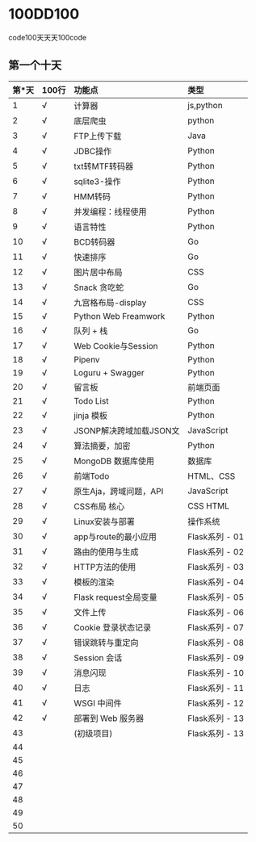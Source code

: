 # 100DD100
code100天天天100code


## 第一个十天 
|  第*天  | 100行 | 功能点 |类型 |
|:-------|:--------|:-----|:----|
|  1   |    √     |  计算器  | js,python   |
|  2   |    √     |  底层爬虫  |  python  |
|  3   |    √     |  FTP上传下载  | Java |
|  4   |    √     |  JDBC操作 | Python    |
|  5   |    √     |  txt转MTF转码器 | Python    |
|  6   |    √     | sqlite3-操作   | Python   |
|  7   |  	√     |  HMM转码  | Python |
|  8   |    √     | 并发编程：线程使用   | Python   |
|  9   |    √     |   语言特性      | Python   |
|  10  |  	√     | BCD转码器  |  Go  |
|  11  |  	√     | 快速排序|  Go  |
|  12  |  	√     | 图片居中布局 |  CSS  |
|  13  |  	√     |  Snack 贪吃蛇 | Go   |
|  14  |  	√     | 九宫格布局-display | CSS  |
|  15  |  	√     | Python Web Freamwork | Python |
|  16  |  	√     | 队列  + 栈  |  Go |
|  17  |  	√     | Web Cookie与Session | Python |
|  18  |  	√     | Pipenv  | Python |
|  19  |  	√     | Loguru + Swagger   |  Python  |
|  20  |    √      | 留言板 | 前端页面   |
|  21  |    √      | Todo List | Python   |
|  22  |    √     | jinja 模板  | Python   |
|  23  |    √     | JSONP解决跨域加载JSON文 | JavaScript   |
|  24  |    √    |  算法摘要，加密 | Python   |
|  25  |    √     | MongoDB 数据库使用 |  数据库  |
|  26  |    √     | 前端Todo | HTML、CSS  |
|  27  |    √     | 原生Aja，跨域问题，API  |  JavaScript |
|  28  |  	√     |CSS布局 核心| CSS HTML  |
|  29  |  	√     | Linux安装与部署 |操作系统 |
|  30  |  	√      | app与route的最小应用  |Flask系列 - 01|
|  31  |  	√     | 路由的使用与生成  |Flask系列 - 02|
|  32  |  	√     | HTTP方法的使用  |Flask系列 - 03|
|  33  |  	√     |模板的渲染|Flask系列 - 04|
|  34  |  	√     |Flask request全局变量 |Flask系列 - 05|
|  35  |  	√     |文件上传|Flask系列 - 06|
|  36  |  	√     |Cookie 登录状态记录 |Flask系列 - 07|
|  37  |  	√     |错误跳转与重定向|Flask系列 - 08|
|  38  |  	√     |Session 会话|Flask系列 - 09|
|  39  |  	√     |消息闪现|Flask系列 - 10|
|  40  |  	√     |日志  |Flask系列 - 11|
|  41  |  	√     |WSGI 中间件 |Flask系列 - 12|
|  42  |  	√     |部署到 Web 服务器|Flask系列 - 13|
|  43  |  	      |(初级项目)      |Flask系列 - 13|
|  44  |  	      |         |    |
|  45  |  	      |         |    |
|  46  |  	      |         |    |
|  47  |  	      |         |    |
|  48  |  	      |         |    |
|  49  |  	      |         |    |
|  50  |  	      |         |    |